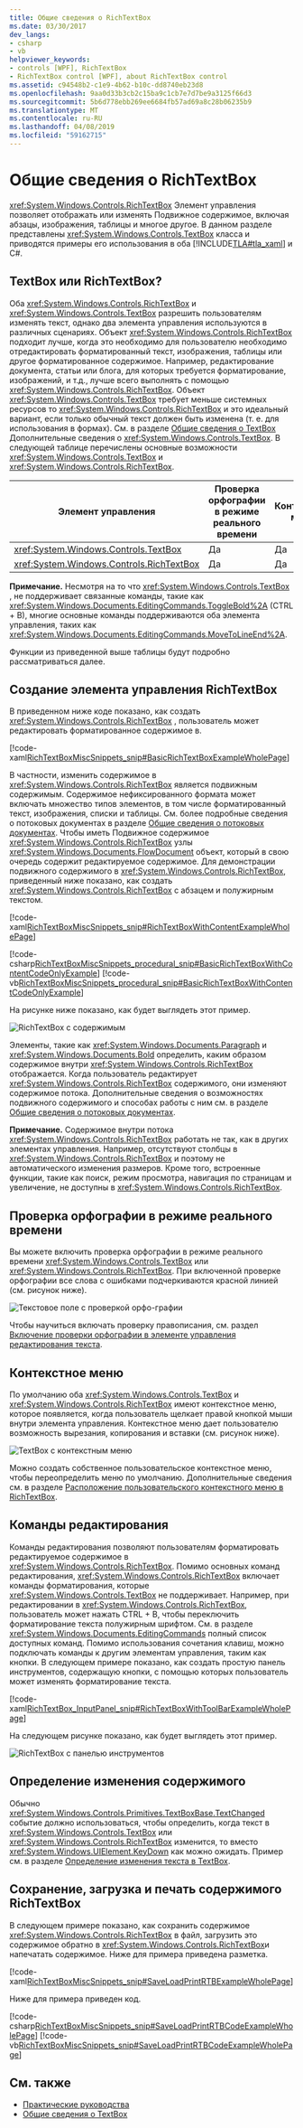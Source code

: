 ```yaml
---
title: Общие сведения о RichTextBox
ms.date: 03/30/2017
dev_langs:
- csharp
- vb
helpviewer_keywords:
- controls [WPF], RichTextBox
- RichTextBox control [WPF], about RichTextBox control
ms.assetid: c94548b2-c1e9-4b62-b10c-dd8740eb23d8
ms.openlocfilehash: 9aa0d33b3cb2c15ba9c1cb7e7d7be9a3125f66d3
ms.sourcegitcommit: 5b6d778ebb269ee6684fb57ad69a8c28b06235b9
ms.translationtype: MT
ms.contentlocale: ru-RU
ms.lasthandoff: 04/08/2019
ms.locfileid: "59162715"
---
```

# <a name="richtextbox-overview"></a>Общие сведения о RichTextBox
<xref:System.Windows.Controls.RichTextBox> Элемент управления позволяет отображать или изменять Подвижное содержимое, включая абзацы, изображения, таблицы и многое другое. В данном разделе представлены <xref:System.Windows.Controls.TextBox> класса и приводятся примеры его использования в оба [!INCLUDE[TLA#tla_xaml](../../../../includes/tlasharptla-xaml-md.md)] и C#.  

<a name="textbox_or_richtextbox"></a>   
## <a name="textbox-or-richtextbox"></a>TextBox или RichTextBox?  
 Оба <xref:System.Windows.Controls.RichTextBox> и <xref:System.Windows.Controls.TextBox> разрешить пользователям изменять текст, однако два элемента управления используются в различных сценариях. Объект <xref:System.Windows.Controls.RichTextBox> подходит лучше, когда это необходимо для пользователю необходимо отредактировать форматированный текст, изображения, таблицы или другое форматированное содержимое. Например, редактирование документа, статьи или блога, для которых требуется форматирование, изображений, и т.д., лучше всего выполнять с помощью <xref:System.Windows.Controls.RichTextBox>. Объект <xref:System.Windows.Controls.TextBox> требует меньше системных ресурсов то <xref:System.Windows.Controls.RichTextBox> и это идеальный вариант, если только обычный текст должен быть изменена (т. е. для использования в формах). См. в разделе [Общие сведения о TextBox](textbox-overview.md) Дополнительные сведения о <xref:System.Windows.Controls.TextBox>. В следующей таблице перечислены основные возможности <xref:System.Windows.Controls.TextBox> и <xref:System.Windows.Controls.RichTextBox>.  
  
|Элемент управления|Проверка орфографии в режиме реального времени|Контекстное меню|Форматирование команд как <xref:System.Windows.Documents.EditingCommands.ToggleBold%2A> (CTRL + B)|<xref:System.Windows.Documents.FlowDocument> содержимого, например изображения, абзацы, таблицы, и т.д.|  
|-------------|------------------------------|------------------|------------------------------------------------------------------------------------------------------------------------------------------------------------------------------------------------------|--------------------------------------------------------------------------------------------------------------------------------------------------------------------------------------------------|  
|<xref:System.Windows.Controls.TextBox>|Да|Да|Нет|Нет.|  
|<xref:System.Windows.Controls.RichTextBox>|Да|Да|Да|Да|  
  
 **Примечание.** Несмотря на то что <xref:System.Windows.Controls.TextBox> , не поддерживает связанные команды, такие как <xref:System.Windows.Documents.EditingCommands.ToggleBold%2A> (CTRL + B), многие основные команды поддерживаются оба элемента управления, таких как <xref:System.Windows.Documents.EditingCommands.MoveToLineEnd%2A>.  
  
 Функции из приведенной выше таблицы будут подробно рассматриваться далее.  
  
<a name="creating_a_richtextbox"></a>   
## <a name="creating-a-richtextbox"></a>Создание элемента управления RichTextBox  
 В приведенном ниже коде показано, как создать <xref:System.Windows.Controls.RichTextBox> , пользователь может редактировать форматированное содержимое в.  
  
 [!code-xaml[RichTextBoxMiscSnippets_snip#BasicRichTextBoxExampleWholePage](~/samples/snippets/csharp/VS_Snippets_Wpf/RichTextBoxMiscSnippets_snip/CSharp/BasicRichTextBoxExample.xaml#basicrichtextboxexamplewholepage)]  
  
 В частности, изменить содержимое в <xref:System.Windows.Controls.RichTextBox> является подвижным содержимым. Содержимое нефиксированного формата может включать множество типов элементов, в том числе форматированный текст, изображения, списки и таблицы. См. более подробные сведения о потоковых документах в разделе [Общие сведения о потоковых документах](../advanced/flow-document-overview.md). Чтобы иметь Подвижное содержимое <xref:System.Windows.Controls.RichTextBox> узлы <xref:System.Windows.Documents.FlowDocument> объект, который в свою очередь содержит редактируемое содержимое. Для демонстрации подвижного содержимого в <xref:System.Windows.Controls.RichTextBox>, приведенный ниже показано, как создать <xref:System.Windows.Controls.RichTextBox> с абзацем и полужирным текстом.  
  
 [!code-xaml[RichTextBoxMiscSnippets_snip#RichTextBoxWithContentExampleWholePage](~/samples/snippets/csharp/VS_Snippets_Wpf/RichTextBoxMiscSnippets_snip/CSharp/RichTextBoxWithContentExample.xaml#richtextboxwithcontentexamplewholepage)]  
  
 [!code-csharp[RichTextBoxMiscSnippets_procedural_snip#BasicRichTextBoxWithContentCodeOnlyExample](~/samples/snippets/csharp/VS_Snippets_Wpf/RichTextBoxMiscSnippets_procedural_snip/CSharp/BasicRichTextBoxWithContentExample.cs#basicrichtextboxwithcontentcodeonlyexample)]
 [!code-vb[RichTextBoxMiscSnippets_procedural_snip#BasicRichTextBoxWithContentCodeOnlyExample](~/samples/snippets/visualbasic/VS_Snippets_Wpf/RichTextBoxMiscSnippets_procedural_snip/visualbasic/basicrichtextboxwithcontentexample.vb#basicrichtextboxwithcontentcodeonlyexample)]  
  
 На рисунке ниже показано, как будет выглядеть этот пример.  
  
 ![RichTextBox с содержимым](./media/editing-richtextbox-with-content.png "Editing_RichTextBox_with_Content")  
  
 Элементы, такие как <xref:System.Windows.Documents.Paragraph> и <xref:System.Windows.Documents.Bold> определить, каким образом содержимое внутри <xref:System.Windows.Controls.RichTextBox> отображается. Когда пользователь редактирует <xref:System.Windows.Controls.RichTextBox> содержимого, они изменяют содержимое потока. Дополнительные сведения о возможностях подвижного содержимого и способах работы с ним см. в разделе [Общие сведения о потоковых документах](../advanced/flow-document-overview.md).  
  
 **Примечание.** Содержимое внутри потока <xref:System.Windows.Controls.RichTextBox> работать не так, как в других элементах управления. Например, отсутствуют столбцы в <xref:System.Windows.Controls.RichTextBox> и поэтому не автоматического изменения размеров. Кроме того, встроенные функции, такие как поиск, режим просмотра, навигация по страницам и увеличение, не доступны в <xref:System.Windows.Controls.RichTextBox>.  
  
<a name="realtime_spellechecking"></a>   
## <a name="real-time-spell-checking"></a>Проверка орфографии в режиме реального времени  
 Вы можете включить проверка орфографии в режиме реального времени <xref:System.Windows.Controls.TextBox> или <xref:System.Windows.Controls.RichTextBox>. При включенной проверке орфографии все слова с ошибками подчеркиваются красной линией (см. рисунок ниже).  
  
 ![Текстовое поле с проверкой орфо&#45;графии](./media/editing-textbox-with-spellchecking.png "Editing_TextBox_with_Spellchecking")  
  
 Чтобы научиться включать проверку правописания, см. раздел [Включение проверки орфографии в элементе управления редактирования текста](how-to-enable-spell-checking-in-a-text-editing-control.md).  
  
<a name="context_menu"></a>   
## <a name="context-menu"></a>Контекстное меню  
 По умолчанию оба <xref:System.Windows.Controls.TextBox> и <xref:System.Windows.Controls.RichTextBox> имеют контекстное меню, которое появляется, когда пользователь щелкает правой кнопкой мыши внутри элемента управления. Контекстное меню дает пользователю возможность вырезания, копирования и вставки (см. рисунок ниже).  
  
 ![TextBox с контекстным меню](./media/editing-textbox-with-context-menu.png "Editing_TextBox_with_Context_Menu")  
  
 Можно создать собственное пользовательское контекстное меню, чтобы переопределить меню по умолчанию. Дополнительные сведения см. в разделе [Расположение пользовательского контекстного меню в RichTextBox](how-to-position-a-custom-context-menu-in-a-richtextbox.md).  
  
<a name="detect_when_content_changes"></a>   
## <a name="editing-commands"></a>Команды редактирования  
 Команды редактирования позволяют пользователям форматировать редактируемое содержимое в <xref:System.Windows.Controls.RichTextBox>. Помимо основных команд редактирования, <xref:System.Windows.Controls.RichTextBox> включает команды форматирования, которые <xref:System.Windows.Controls.TextBox> не поддерживает. Например, при редактировании в <xref:System.Windows.Controls.RichTextBox>, пользователь может нажать CTRL + B, чтобы переключить форматирование текста полужирным шрифтом. См. в разделе <xref:System.Windows.Documents.EditingCommands> полный список доступных команд. Помимо использования сочетания клавиш, можно подключать команды к другим элементам управления, таким как кнопки. В следующем примере показано, как создать простую панель инструментов, содержащую кнопки, с помощью которых пользователь может изменять форматирование текста.  
  
 [!code-xaml[RichTextBox_InputPanel_snip#RichTextBoxWithToolBarExampleWholePage](~/samples/snippets/csharp/VS_Snippets_Wpf/RichTextBox_InputPanel_snip/CS/Window1.xaml#richtextboxwithtoolbarexamplewholepage)]  
  
 На следующем рисунке показано, как будет выглядеть этот пример.  
  
 ![RichTextBox с панелью инструментов](./media/editing-richtextbox-with-toobar.gif "Editing_RichTextBox_with_TooBar")  
  
<a name="editing_commands"></a>   
## <a name="detect-when-content-changes"></a>Определение изменения содержимого  
 Обычно <xref:System.Windows.Controls.Primitives.TextBoxBase.TextChanged> событие должно использоваться, чтобы определить, когда текст в <xref:System.Windows.Controls.TextBox> или <xref:System.Windows.Controls.RichTextBox> изменится, то вместо <xref:System.Windows.UIElement.KeyDown> как можно ожидать. Пример см. в разделе [Определение изменения текста в TextBox](how-to-detect-when-text-in-a-textbox-has-changed.md).  
  
<a name="save_load_and_print_richtextbox_content"></a>   
## <a name="save-load-and-print-richtextbox-content"></a>Сохранение, загрузка и печать содержимого RichTextBox  
 В следующем примере показано, как сохранить содержимое <xref:System.Windows.Controls.RichTextBox> в файл, загрузить это содержимое обратно в <xref:System.Windows.Controls.RichTextBox>и напечатать содержимое. Ниже для примера приведена разметка.  
  
 [!code-xaml[RichTextBoxMiscSnippets_snip#SaveLoadPrintRTBExampleWholePage](~/samples/snippets/csharp/VS_Snippets_Wpf/RichTextBoxMiscSnippets_snip/CSharp/SaveLoadPrintRTB.xaml#saveloadprintrtbexamplewholepage)]  
  
 Ниже для примера приведен код.  
  
 [!code-csharp[RichTextBoxMiscSnippets_snip#SaveLoadPrintRTBCodeExampleWholePage](~/samples/snippets/csharp/VS_Snippets_Wpf/RichTextBoxMiscSnippets_snip/CSharp/SaveLoadPrintRTB.xaml.cs#saveloadprintrtbcodeexamplewholepage)]
 [!code-vb[RichTextBoxMiscSnippets_snip#SaveLoadPrintRTBCodeExampleWholePage](~/samples/snippets/visualbasic/VS_Snippets_Wpf/RichTextBoxMiscSnippets_snip/VisualBasic/SaveLoadPrintRTB.xaml.vb#saveloadprintrtbcodeexamplewholepage)]  
  
## <a name="see-also"></a>См. также

- [Практические руководства](richtextbox-how-to-topics.md)
- [Общие сведения о TextBox](textbox-overview.md)
